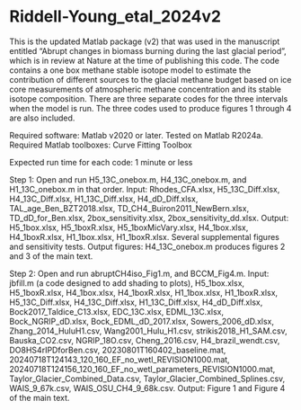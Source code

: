 # Riddell-Young_etal_2024v2

This is the updated Matlab package (v2) that was used in the manuscript entitled “Abrupt changes in biomass burning during the last glacial period”, which is in review at Nature at the time of publishing this code. The code contains a one box methane stable isotope model to estimate the contribution of different sources to the glacial methane budget based on ice core measurements of atmospheric methane concentration and its stable isotope composition. There are three separate codes for the three intervals when the model is run. The three codes used to produce figures 1 through 4 are also included.

Required software: Matlab v2020 or later. Tested on Matlab R2024a. Required Matlab toolboxes: Curve Fitting Toolbox

Expected run time for each code: 1 minute or less

Step 1: Open and run H5_13C_onebox.m, H4_13C_onebox.m, and H1_13C_onebox.m in that order. Input: Rhodes_CFA.xlsx, H5_13C_Diff.xlsx, H4_13C_Diff.xlsx, H1_13C_Diff.xlsx, H4_dD_Diff.xlsx, TAL_age_Ben_BZT2018.xlsx, TD_CH4_Buiron2011_NewBern.xlsx, TD_dD_for_Ben.xlsx, 2box_sensitivity.xlsx, 2box_sensitivity_dd.xlsx. Output: H5_1box.xlsx, H5_1boxR.xlsx, H5_1boxMicVary.xlsx, H4_1box.xlsx, H4_1boxR.xlsx, H1_1box.xlsx, H1_1boxR.xlsx. Several supplemental figures and sensitivity tests. Output figures: H4_13C_onebox.m produces figures 2 and 3 of the main text.

Step 2: Open and run abruptCH4iso_Fig1.m, and BCCM_Fig4.m. Input: jbfill.m (a code designed to add shading to plots), H5_1box.xlsx, H5_1boxR.xlsx, H4_1box.xlsx, H4_1boxR.xlsx, H1_1box.xlsx, H1_1boxR.xlsx, H5_13C_Diff.xlsx, H4_13C_Diff.xlsx, H1_13C_Diff.xlsx, H4_dD_Diff.xlsx, Bock2017_Taldice_C13.xlsx, EDC_13C.xlsx, EDML_13C.xlsx, Bock_NGRIP_dD.xlsx, Bock_EDML_dD_2017.xlsx, Sowers_2006_dD.xlsx, Zhang_2014_HuluH1.csv, Wang2001_Hulu_H1.csv, strikis2018_H1_SAM.csv, Bauska_CO2.csv, NGRIP_18O.csv, Cheng_2016.csv, H4_brazil_wendt.csv, DO8HS4rIPDforBen.csv, 20230801T160402_baseline.mat, 20240718T124143_120_160_EF_no_wetl_REVISION1000.mat, 20240718T124156_120_160_EF_no_wetl_parameters_REVISION1000.mat, Taylor_Glacier_Combined_Data.csv, Taylor_Glacier_Combined_Splines.csv, WAIS_9_67k.csv, WAIS_OSU_CH4_9_68k.csv. Output: Figure 1 and Figure 4 of the main text.
